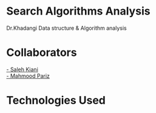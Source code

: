 # Search Algorithms Analysis
Dr.Khadangi Data structure &amp; Algorithm analysis

# Collaborators
<a href="https://github.com/SalehKiani"> - Saleh Kiani</a><br/>
<a href="https://github.com/MPariz"> - Mahmood Pariz</a>

# Technologies Used


